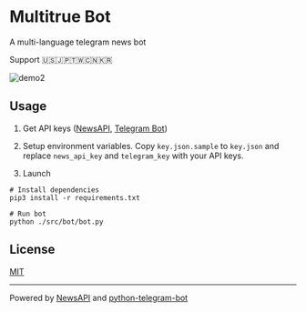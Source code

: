 # Multitrue Bot

A multi-language telegram news bot

Support 🇺🇸🇯🇵🇹🇼🇨🇳🇰🇷

![demo2](./demo2.gif)

## Usage

1. Get API keys
   ([NewsAPI](https://newsapi.org/),
   [Telegram Bot](https://core.telegram.org/bots))

2. Setup environment variables. Copy `key.json.sample` to `key.json` and replace `news_api_key` and `telegram_key` with your API keys.

3. Launch

```
# Install dependencies
pip3 install -r requirements.txt

# Run bot
python ./src/bot/bot.py
```

## License

[MIT](https://github.com/aibazhang/multitrue-bot/blob/master/LICENSE)

---

Powered by [NewsAPI](https://newsapi.org/) and [python-telegram-bot](https://github.com/python-telegram-bot/python-telegram-bot)
